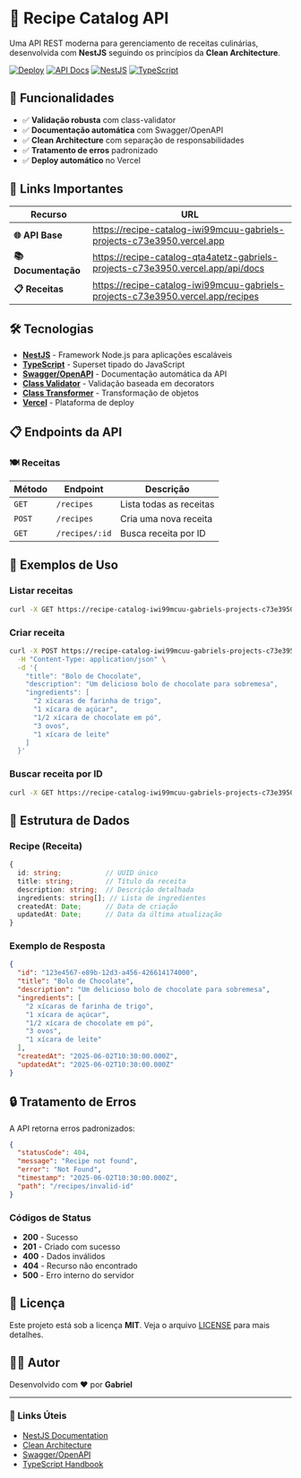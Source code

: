 # 🍳 Recipe Catalog API

Uma API REST moderna para gerenciamento de receitas culinárias, desenvolvida com **NestJS** seguindo os princípios da **Clean Architecture**.

[![Deploy](https://img.shields.io/badge/Deploy-Vercel-black?logo=vercel)](https://recipe-catalog-iwi99mcuu-gabriels-projects-c73e3950.vercel.app)
[![API Docs](https://img.shields.io/badge/API-Swagger-85EA2D?logo=swagger)](https://recipe-catalog-qta4atetz-gabriels-projects-c73e3950.vercel.app/api/docs)
[![NestJS](https://img.shields.io/badge/NestJS-E0234E?logo=nestjs&logoColor=white)](https://nestjs.com/)
[![TypeScript](https://img.shields.io/badge/TypeScript-3178C6?logo=typescript&logoColor=white)](https://www.typescriptlang.org/)

## 🌟 Funcionalidades

- ✅ **Validação robusta** com class-validator
- ✅ **Documentação automática** com Swagger/OpenAPI
- ✅ **Clean Architecture** com separação de responsabilidades
- ✅ **Tratamento de erros** padronizado
- ✅ **Deploy automático** no Vercel

## 🚀 Links Importantes

| Recurso | URL |
|---------|-----|
| **🌐 API Base** | https://recipe-catalog-iwi99mcuu-gabriels-projects-c73e3950.vercel.app |
| **📚 Documentação** | https://recipe-catalog-qta4atetz-gabriels-projects-c73e3950.vercel.app/api/docs |
| **📋 Receitas** | https://recipe-catalog-iwi99mcuu-gabriels-projects-c73e3950.vercel.app/recipes |

## 🛠️ Tecnologias

- **[NestJS](https://nestjs.com/)** - Framework Node.js para aplicações escaláveis
- **[TypeScript](https://www.typescriptlang.org/)** - Superset tipado do JavaScript
- **[Swagger/OpenAPI](https://swagger.io/)** - Documentação automática da API
- **[Class Validator](https://github.com/typestack/class-validator)** - Validação baseada em decorators
- **[Class Transformer](https://github.com/typestack/class-transformer)** - Transformação de objetos
- **[Vercel](https://vercel.com/)** - Plataforma de deploy

## 📋 Endpoints da API

### 🍽️ Receitas

| Método | Endpoint | Descrição |
|--------|----------|-----------|
| `GET` | `/recipes` | Lista todas as receitas |
| `POST` | `/recipes` | Cria uma nova receita |
| `GET` | `/recipes/:id` | Busca receita por ID |

## 🧪 Exemplos de Uso

### Listar receitas
```bash
curl -X GET https://recipe-catalog-iwi99mcuu-gabriels-projects-c73e3950.vercel.app/recipes
```

### Criar receita
```bash
curl -X POST https://recipe-catalog-iwi99mcuu-gabriels-projects-c73e3950.vercel.app/recipes \
  -H "Content-Type: application/json" \
  -d '{
    "title": "Bolo de Chocolate",
    "description": "Um delicioso bolo de chocolate para sobremesa",
    "ingredients": [
      "2 xícaras de farinha de trigo",
      "1 xícara de açúcar",
      "1/2 xícara de chocolate em pó",
      "3 ovos",
      "1 xícara de leite"
    ]
  }'
```

### Buscar receita por ID
```bash
curl -X GET https://recipe-catalog-iwi99mcuu-gabriels-projects-c73e3950.vercel.app/recipes/{id}
```

## 📝 Estrutura de Dados

### Recipe (Receita)
```typescript
{
  id: string;           // UUID único
  title: string;        // Título da receita
  description: string;  // Descrição detalhada
  ingredients: string[]; // Lista de ingredientes
  createdAt: Date;      // Data de criação
  updatedAt: Date;      // Data da última atualização
}
```

### Exemplo de Resposta
```json
{
  "id": "123e4567-e89b-12d3-a456-426614174000",
  "title": "Bolo de Chocolate",
  "description": "Um delicioso bolo de chocolate para sobremesa",
  "ingredients": [
    "2 xícaras de farinha de trigo",
    "1 xícara de açúcar",
    "1/2 xícara de chocolate em pó",
    "3 ovos",
    "1 xícara de leite"
  ],
  "createdAt": "2025-06-02T10:30:00.000Z",
  "updatedAt": "2025-06-02T10:30:00.000Z"
}
```

## 🔒 Tratamento de Erros

A API retorna erros padronizados:

```json
{
  "statusCode": 404,
  "message": "Recipe not found",
  "error": "Not Found",
  "timestamp": "2025-06-02T10:30:00.000Z",
  "path": "/recipes/invalid-id"
}
```

### Códigos de Status
- **200** - Sucesso
- **201** - Criado com sucesso
- **400** - Dados inválidos
- **404** - Recurso não encontrado
- **500** - Erro interno do servidor

## 📄 Licença

Este projeto está sob a licença **MIT**. Veja o arquivo [LICENSE](LICENSE) para mais detalhes.

## 👨‍💻 Autor

Desenvolvido com ❤️ por **Gabriel**

---

### 🔗 Links Úteis

- [NestJS Documentation](https://docs.nestjs.com/)
- [Clean Architecture](https://blog.cleancoder.com/uncle-bob/2012/08/13/the-clean-architecture.html)
- [Swagger/OpenAPI](https://swagger.io/specification/)
- [TypeScript Handbook](https://www.typescriptlang.org/docs/)
